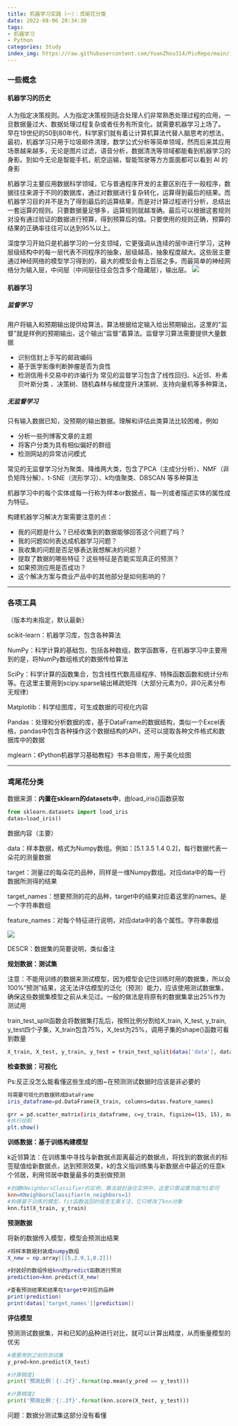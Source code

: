 ```yaml
---
title: 机器学习实践（一）：鸢尾花分类
date: 2022-08-06 20:34:30
tags: 
- 机器学习
- Python
categories: Study
index_img: https://raw.githubusercontent.com/YuanZhou314/PicRepo/main/imgs/old/jiqixuexi.png
---
```


<!-- more -->

### 一些概念

#### 机器学习的历史

人为指定决策规则。人为指定决策规则适合处理人们非常熟悉处理过程的应用，一旦数据量过大、数据处理过程复杂或者任务有所变化，就需要机器学习上场了。
早在19世纪的50到80年代，科学家们就有着让计算机算法代替人脑思考的想法，最初，机器学习只用于垃圾邮件清理，数学公式分析等简单领域，然而后来其应用场景越来越多，无论是图片过滤，语音分析，数据清洗等领域都能看到机器学习的身影。到如今无论是智能手机，航空运输，智能驾驶等方方面面都可以看到 AI 的身影

机器学习主要应用数据科学领域，它与普通程序开发的主要区别在于一般程序，数据往往来源于不同的数据库，通过对数据进行复杂转化，运算得到最后的结果。而机器学习目的并不是为了得到最后的运算结果，而是对计算过程进行分析，总结出一套运算的规则。只要数据量足够多，运算规则就越准确。最后可以根据这套规则对没有通过验证的数据进行预算，得到预算后的值。只要使用的规则正确，预算的结果的正确率往往可以达到95%以上。

深度学习开始只是机器学习的一分支领域，它更强调从连续的层中进行学习，这种层级结构中的每一层代表不同程序的抽象，层级越高，抽象程度越大。这些层主要通过神经网络的模型学习得到的，最大的模型会有上百层之多。而最简单的神经网络分为输入层，中间层（中间层往往会包含多个隐藏层），输出层。
![](https://raw.githubusercontent.com/YuanZhou314/PicRepo/main/imgs/20220806203500.png)

#### 机器学习

##### 监督学习

用户将输入和预期输出提供给算法，算法根据给定输入给出预期输出。这里的"监督"就是样例的预期输出，这个输出“监督”着算法。监督学习算法需要提供大量数据

- 识别信封上手写的邮政编码
- 基于医学影像判断肿瘤是否为良性
- 检测信用卡交易中的诈骗行为
  常见的监督学习包含了线性回归、k近邻、朴素贝叶斯分类 、决策树、随机森林与梯度提升决策树、支持向量机等多种算法，

##### 无监督学习

只有输入数据已知，没预期的输出数据。理解和评估此类算法比较困难，例如

- 分析一些列博客文章的主题
- 将客户分类为具有相似偏好的群组
- 检测网站的异常访问模式

常见的无监督学习分为聚类、降维两大类，包含了PCA（主成分分析）、NMF（非负矩阵分解）、t-SNE（流形学习）、k均值聚类、DBSCAN 等多种算法

机器学习中的每个实体或每一行称为样本or数据点，每一列或者描述实体的属性成为特征。

构建机器学习解决方案需要注意的点：

- 我的问题是什么？已经收集到的数据能够回答这个问题了吗？
- 我的问题如何表达成机器学习问题？
- 我收集的问题是否足够表达我想解决的问题？
- 提取了数据的哪些特征？这些特征是否能实现真正的预测？
- 如果预测应用是否成功？
- 这个解决方案与商业产品中的其他部分是如何影响的？

------

### 各项工具

（版本均未指定，默认最新）

scikit-learn：机器学习库，包含各种算法

NumPy：科学计算的基础包，包括各种数组，数学函数等，在机器学习中主要用到的是，将NumPy数组格式的数据传给算法

SciPy：科学计算的函数集合，包含线性代数高级程序、特殊函数函数和统计分布等。在这里主要用到scipy.sparse输出稀疏矩阵（大部分元素为0，非0元素分布无规律）

Matplotlib：科学绘图库，可生成数据的可视化内容

Pandas：处理和分析数据的库，基于DataFrame的数据结构，类似一个Excel表格，pandas中包含各种操作这个数据结构的API，还可以提取各种文件格式和数据库中的数据

mglearn：《Python机器学习基础教程》书本自带库，用于美化绘图

------

### 鸢尾花分类

数据来源：**内置在sklearn的datasets中**，由load_iris()函数获取

```python
from sklearn.datasets import load_iris
datas=load_iris()
```

数据内容（主要）

data：样本数据，格式为Numpy数组。例如：[5.1 3.5 1.4 0.2]，每行数据代表一朵花的测量数据

target：测量过的每朵花的品种，同样是一维Numpy数组。对应data中的每一行数据所测得的结果

target_names：想要预测的花的品种，target中的结果对应着这里的names。是一个字符串数组

feature_names：对每个特征进行说明，对应data中的各个属性。字符串数组

![](https://raw.githubusercontent.com/YuanZhou314/PicRepo/main/imgs/20220806203517.png)

DESCR：数据集的简要说明，类似备注

**规划数据：测试集**

注意：不能用训练的数据来测试模型，因为模型会记住训练时用的数据集，所以会100%“预测”结果，这无法评估模型的泛化（预测）能力，应该使用测试数据集，确保这些数据集模型之前从未见过。一般的做法是将原有的数据集拿出25%作为测试用

train_test_split函数会将数据集打乱后，按照比例分割给X_train, X_test, y_train, y_test四个子集，X_train包含75%，X_test为25%，调用子集的shape()函数可看到数量

```bash
X_train, X_test, y_train, y_test = train_test_split(datas['data'], datas['target'], random_state=0)
```

**检查数据：可视化**

Ps:反正没怎么能看懂这些生成的图~在预测测试数据时应该是非必要的

```bash
将需要可视化的数据转成DataFrame
iris_dataframe=pd.DataFrame(X_train, columns=datas.feature_names)

grr = pd.scatter_matrix(iris_dataframe, c=y_train, figsize=(15, 15), marker='o',hist_kwds={'bins': 20}, s=60, alpha=.8, cmap=mglearn.cm3)
#执行绘制
plt.show()
```

**训练数据：基于训练构建模型**

k近邻算法：在训练集中寻找与新数据点距离最近的数据点，将找到的数据点的标签赋值给新数据点，达到预测效果，k的含义指训练集与新数据点中最近的任意k个邻居，利用邻居中数量最多的类别做预测

```makefile
#创建KNeighborsClassifier的实例，算法就封装在实例中，这里只需设置邻居为1即可
knn=KNeighborsClassifier(n_neighbors=1)
#构建基于训练的模型，fit函数返回的信息无需关注，它只修改了knn对象
knn.fit(X_train, y_train)
```

**预测数据**

将新的数据传入模型，模型会预测出结果

```lua
#将样本数据封装成numpy数组
X_new = np.array([[5,2.9,1,0.2]])

#封装好的数组传给knn的predict函数进行预测
prediction=knn.predict(X_new)

#查看预测结果和结果在target中对应的品种
print(prediction)
print(datas['target_names'][prediction])
```

**评估模型**

预测测试数据集，并和已知的品种进行对比，就可以计算出精度，从而衡量模型的优劣

```python
#需要用到之前的测试集
y_pred=knn.predict(X_test)

#计算精度1
print('预测比例：{:.2f}'.format(np.mean(y_pred == y_test)))

#计算精度2
print('预测比例：{:.2f}'.format(knn.score(X_test, y_test)))
```

问题：数据分测试集这部分没有看懂
